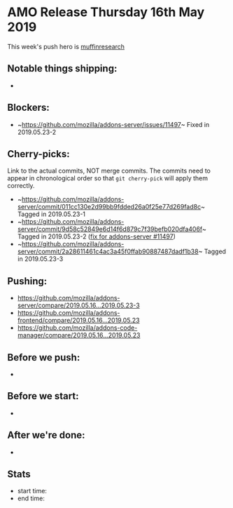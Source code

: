 # AMO Release Thursday 16th May 2019

This week's push hero is [muffinresearch](https://github.com/muffinresearch)

## Notable things shipping:

*

## Blockers:

* ~https://github.com/mozilla/addons-server/issues/11497~ Fixed in 2019.05.23-2

## Cherry-picks:

Link to the actual commits, NOT merge commits. The commits need to appear
in chronological order so that `git cherry-pick` will apply them correctly.

* ~https://github.com/mozilla/addons-server/commit/011cc130e2d99bb9fdded26a0f25e77d269fad8c~ Tagged in 2019.05.23-1
* ~https://github.com/mozilla/addons-server/commit/9d58c52849e6d14f6d879c7f39befb020dfa406f~ Tagged in 2019.05.23-2 ([fix for addons-server #11497](https://github.com/mozilla/addons-server/issues/11497))
* ~https://github.com/mozilla/addons-server/commit/2a28611461c4ac3a45f0ffab90887487dadf1b38~ Tagged in 2019.05.23-3

## Pushing:

- https://github.com/mozilla/addons-server/compare/2019.05.16...2019.05.23-3
- https://github.com/mozilla/addons-frontend/compare/2019.05.16...2019.05.23
- https://github.com/mozilla/addons-code-manager/compare/2019.05.16...2019.05.23

## Before we push:

*

## Before we start:

*

## After we're done:

* 
## Stats

- start time:
- end time:

